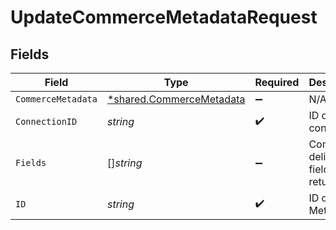 # UpdateCommerceMetadataRequest


## Fields

| Field                                                                      | Type                                                                       | Required                                                                   | Description                                                                |
| -------------------------------------------------------------------------- | -------------------------------------------------------------------------- | -------------------------------------------------------------------------- | -------------------------------------------------------------------------- |
| `CommerceMetadata`                                                         | [*shared.CommerceMetadata](../../../pkg/models/shared/commercemetadata.md) | :heavy_minus_sign:                                                         | N/A                                                                        |
| `ConnectionID`                                                             | *string*                                                                   | :heavy_check_mark:                                                         | ID of the connection                                                       |
| `Fields`                                                                   | []*string*                                                                 | :heavy_minus_sign:                                                         | Comma-delimited fields to return                                           |
| `ID`                                                                       | *string*                                                                   | :heavy_check_mark:                                                         | ID of the Metadata                                                         |